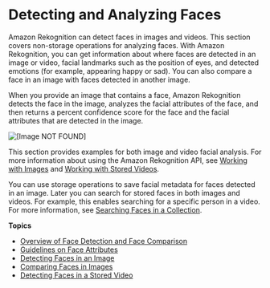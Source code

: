 # Detecting and Analyzing Faces<a name="faces"></a>

Amazon Rekognition can detect faces in images and videos\. This section covers non\-storage operations for analyzing faces\. With Amazon Rekognition, you can get information about where faces are detected in an image or video, facial landmarks such as the position of eyes, and detected emotions \(for example, appearing happy or sad\)\. You can also compare a face in an image with faces detected in another image\. 

When you provide an image that contains a face, Amazon Rekognition detects the face in the image, analyzes the facial attributes of the face, and then returns a percent confidence score for the face and the facial attributes that are detected in the image\. 

![\[Image NOT FOUND\]](http://docs.aws.amazon.com/rekognition/latest/dg/images/sample-detect-faces.png)

This section provides examples for both image and video facial analysis\. For more information about using the Amazon Rekognition API, see [Working with Images](images.md) and [Working with Stored Videos](video.md)\.

You can use storage operations to save facial metadata for faces detected in an image\. Later you can search for stored faces in both images and videos\. For example, this enables searching for a specific person in a video\. For more information, see [Searching Faces in a Collection](collections.md)\.

**Topics**
+ [Overview of Face Detection and Face Comparison](face-feature-differences.md)
+ [Guidelines on Face Attributes](guidance-face-attributes.md)
+ [Detecting Faces in an Image](faces-detect-images.md)
+ [Comparing Faces in Images](faces-comparefaces.md)
+ [Detecting Faces in a Stored Video](faces-sqs-video.md)